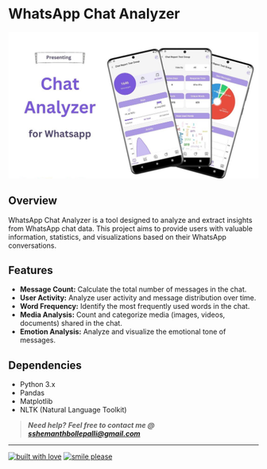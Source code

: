 # WhatsApp Chat Analyzer
![whatsapp](image.jpeg)
## Overview
WhatsApp Chat Analyzer is a tool designed to analyze and extract insights from WhatsApp chat data. This project aims to provide users with valuable information, statistics, and visualizations based on their WhatsApp conversations.

## Features
- **Message Count:** Calculate the total number of messages in the chat.
- **User Activity:** Analyze user activity and message distribution over time.
- **Word Frequency:** Identify the most frequently used words in the chat.
- **Media Analysis:** Count and categorize media (images, videos, documents) shared in the chat.
- **Emotion Analysis:** Analyze and visualize the emotional tone of messages.

## Dependencies
- Python 3.x
- Pandas
- Matplotlib
- NLTK (Natural Language Toolkit)


 >**_Need help?_** 
 >**_Feel free to contact me @ [sshemanthbollepalli@gmail.com](mailto:sshemanthbollepalli@gmail.com?Subject=WhatsApp_Chat_Analyzer)_**

---

[![built with love](https://forthebadge.com/images/badges/built-with-love.svg)](https://www.linkedin.com/in/sshemanth/) [![smile please](https://forthebadge.com/images/badges/makes-people-smile.svg)](https://github.com/sshemanth/)


